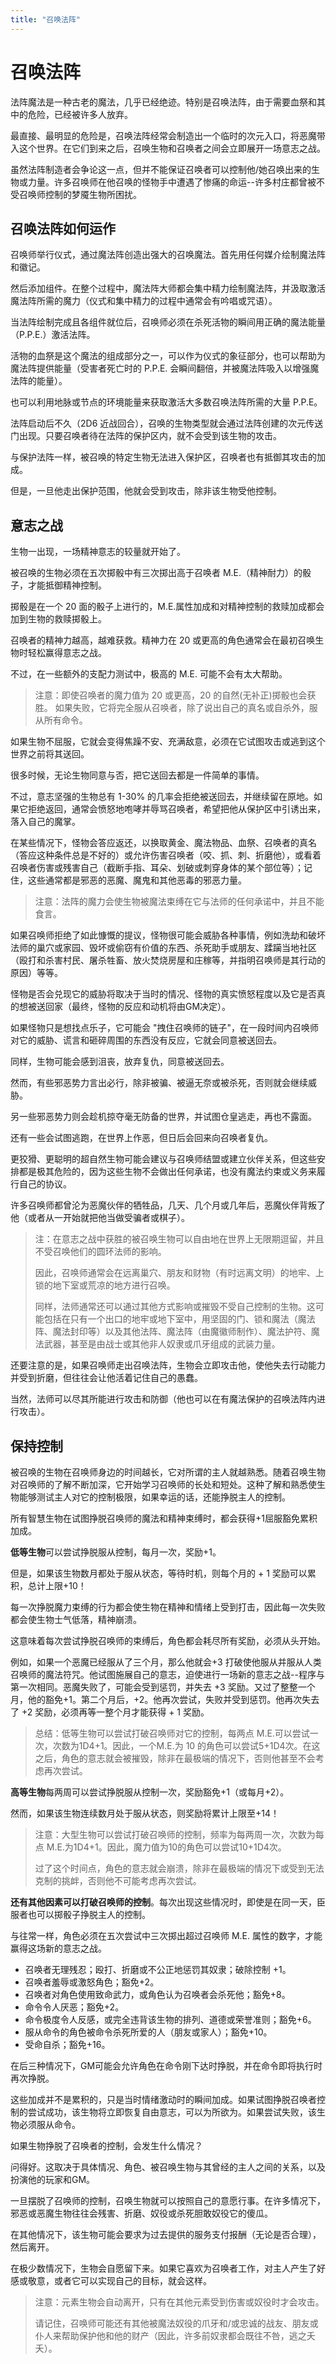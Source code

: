 ```yaml
---
title: "召唤法阵"
---
```

# 召唤法阵

法阵魔法是一种古老的魔法，几乎已经绝迹。特别是召唤法阵，由于需要血祭和其中的危险，已经被许多人放弃。

最直接、最明显的危险是，召唤法阵经常会制造出一个临时的次元入口，将恶魔带入这个世界。在它们到来之后，召唤生物和召唤者之间会立即展开一场意志之战。

虽然法阵制造者会争论这一点，但并不能保证召唤者可以控制他/她召唤出来的生物或力量。许多召唤师在他召唤的怪物手中遭遇了惨痛的命运--许多村庄都曾被不受召唤师控制的梦魇生物所困扰。

## 召唤法阵如何运作

召唤师举行仪式，通过魔法阵创造出强大的召唤魔法。首先用任何媒介绘制魔法阵和徽记。

然后添加组件。在整个过程中，魔法阵大师都会集中精力绘制魔法阵，并汲取激活魔法阵所需的魔力（仪式和集中精力的过程中通常会有吟唱或咒语）。

当法阵绘制完成且各组件就位后，召唤师必须在杀死活物的瞬间用正确的魔法能量（P.P.E.）激活法阵。

活物的血祭是这个魔法的组成部分之一，可以作为仪式的象征部分，也可以帮助为魔法阵提供能量（受害者死亡时的 P.P.E. 会瞬间翻倍，并被魔法阵吸入以增强魔法阵的能量）。

也可以利用地脉或节点的环境能量来获取激活大多数召唤法阵所需的大量 P.P.E。

法阵启动后不久（2D6 近战回合），召唤的生物类型就会通过法阵创建的次元传送门出现。只要召唤者待在法阵的保护区内，就不会受到该生物的攻击。

与保护法阵一样，被召唤的特定生物无法进入保护区，召唤者也有抵御其攻击的加成。

但是，一旦他走出保护范围，他就会受到攻击，除非该生物受他控制。

## 意志之战

生物一出现，一场精神意志的较量就开始了。

被召唤的生物必须在五次掷骰中有三次掷出高于召唤者 M.E.（精神耐力）的骰子，才能抵御精神控制。

掷骰是在一个 20 面的骰子上进行的，M.E.属性加成和对精神控制的救赎加成都会加到生物的救赎掷骰上。

召唤者的精神力越高，越难获救。精神力在 20 或更高的角色通常会在最初召唤生物时轻松赢得意志之战。

不过，在一些额外的支配力测试中，极高的 M.E. 可能不会有太大帮助。

> 注意：即使召唤者的魔力值为 20 或更高，20 的自然(无补正)掷骰也会获胜。
> 如果失败，它将完全服从召唤者，除了说出自己的真名或自杀外，服从所有命令。

如果生物不屈服，它就会变得焦躁不安、充满敌意，必须在它试图攻击或逃到这个世界之前将其送回。

很多时候，无论生物同意与否，把它送回去都是一件简单的事情。

不过，意志坚强的生物总有 1-30% 的几率会拒绝被送回去，并继续留在原地。如果它拒绝返回，通常会愤怒地咆哮并辱骂召唤者，希望把他从保护区中引诱出来，落入自己的魔掌。

在某些情况下，怪物会答应返还，以换取黄金、魔法物品、血祭、召唤者的真名（答应这种条件总是不好的）或允许伤害召唤者（咬、抓、刺、折磨他），或看着召唤者伤害或残害自己（截断手指、耳朵、划破或刺穿身体的某个部位等）；记住，这些通常都是邪恶的恶魔、魔鬼和其他恶毒的邪恶力量。

> 注意：法阵的魔力会使生物被魔法束缚在它与法师的任何承诺中，并且不能食言。

如果召唤师拒绝了如此慷慨的提议，怪物很可能会威胁各种事情，例如洗劫和破坏法师的巢穴或家园、毁坏或偷窃有价值的东西、杀死助手或朋友、蹂躏当地社区（殴打和杀害村民、屠杀牲畜、放火焚烧房屋和庄稼等，并指明召唤师是其行动的原因）等等。

怪物是否会兑现它的威胁将取决于当时的情况、怪物的真实愤怒程度以及它是否真的想被送回家（最终，怪物的反应和动机将由GM决定）。

如果怪物只是想找点乐子，它可能会 "拽住召唤师的链子"，在一段时间内召唤师对它的威胁、谎言和砸碎周围的东西没有反应，它就会同意被送回去。

同样，生物可能会感到沮丧，放弃复仇，同意被送回去。

然而，有些邪恶势力言出必行，除非被骗、被逼无奈或被杀死，否则就会继续威胁。

另一些邪恶势力则会趁机掠夺毫无防备的世界，并试图仓皇逃走，再也不露面。

还有一些会试图逃跑，在世界上作恶，但日后会回来向召唤者复仇。

更狡猾、更聪明的超自然生物可能会建议与召唤师结盟或建立伙伴关系，但这些安排都是极其危险的，因为这些生物不会做出任何承诺，也没有魔法约束或义务来履行自己的协议。

许多召唤师都曾沦为恶魔伙伴的牺牲品，几天、几个月或几年后，恶魔伙伴背叛了他（或者从一开始就把他当做受骗者或棋子）。

> 注：在意志之战中获胜的被召唤生物可以自由地在世界上无限期逗留，并且不受召唤他们的圆环法师的影响。
>
> 因此，召唤师通常会在远离巢穴、朋友和财物（有时远离文明）的地牢、上锁的地下室或荒凉的地方进行召唤。
> 
> 同样，法师通常还可以通过其他方式影响或摧毁不受自己控制的生物。这可能包括在只有一个出口的地牢或地下室中，用坚固的门、锁和魔法（魔法阵、魔法封印等）以及其他法阵、魔法阵（由魔徽师制作）、魔法护符、魔法武器，甚至是由战士或其他非人奴隶或爪牙组成的武装力量。

还要注意的是，如果召唤师走出召唤法阵，生物会立即攻击他，使他失去行动能力并受到折磨，但往往会让他活着记住自己的愚蠢。

当然，法师可以尽其所能进行攻击和防御（他也可以在有魔法保护的召唤法阵内进行攻击）。

## 保持控制

被召唤的生物在召唤师身边的时间越长，它对所谓的主人就越熟悉。随着召唤生物对召唤师的了解不断加深，它开始学习召唤师的长处和短处。这种了解和熟悉使生物能够测试主人对它的控制极限，如果幸运的话，还能挣脱主人的控制。

所有智慧生物在试图挣脱召唤师的魔法和精神束缚时，都会获得+1屈服豁免累积加成。

**低等生物**可以尝试挣脱服从控制，每月一次，奖励+1。

但是，如果该生物数月都处于服从状态，等待时机，则每个月的 + 1 奖励可以累积，总计上限+10！

每一次挣脱魔力束缚的行为都会使生物在精神和情绪上受到打击，因此每一次失败都会使生物士气低落，精神崩溃。

这意味着每次尝试挣脱召唤师的束缚后，角色都会耗尽所有奖励，必须从头开始。

例如，如果一个恶魔已经服从了三个月，那么他就会+3 打破使他服从并服从人类召唤师的魔法符咒。他试图施展自己的意志，迫使进行一场新的意志之战--程序与第一次相同。恶魔失败了，可能会受到惩罚，并失去 +3 奖励。又过了整整一个月，他的豁免+1。第二个月后，+2。他再次尝试，失败并受到惩罚。他再次失去了 +2 奖励，必须再等一整个月才能获得 + 1 奖励。

> 总结：低等生物可以尝试打破召唤师对它的控制，每两点 M.E.可以尝试一次，次数为1D4+1。因此，一个M.E.为 10 的角色可以尝试5+1D4次。在这之后，角色的意志就会被摧毁，除非在最极端的情况下，否则他甚至不会考虑再次尝试。

**高等生物**每两周可以尝试挣脱服从控制一次，奖励豁免+1（或每月+2）。

然而，如果该生物连续数月处于服从状态，则奖励将累计上限至+14！

> 注意：大型生物可以尝试打破召唤师的控制，频率为每两周一次，次数为每点 M.E.为1D4+1。因此，魔力值为10的角色可以尝试10+1D4次。
> 
> 过了这个时间点，角色的意志就会崩溃，除非在最极端的情况下或受到无法克制的挑衅，否则他不可能考虑再次尝试。

**还有其他因素可以打破召唤师的控制**。每次出现这些情况时，即使是在同一天，臣服者也可以掷骰子挣脱主人的控制。

与往常一样，角色必须在五次尝试中三次掷出超过召唤师 M.E. 属性的数字，才能赢得这场新的意志之战。

- 召唤者无理残忍；殴打、折磨或不公正地惩罚其奴隶；破除控制 +1。
- 召唤者羞辱或激怒角色；豁免+2。
- 召唤者对角色使用致命武力，或角色认为召唤者会杀死他；豁免+8。
- 命令令人厌恶；豁免+2。
- 命令极度令人反感，或完全违背该生物的排列、道德或荣誉准则；豁免+6。
- 服从命令的角色被命令杀死所爱的人（朋友或家人）；豁免+10。
- 受命自杀；豁免+16。

在后三种情况下，GM可能会允许角色在命令刚下达时挣脱，并在命令即将执行时再次挣脱。

这些加成并不是累积的，只是当时情绪激动时的瞬间加成。如果试图挣脱召唤者控制的尝试成功，该生物将立即恢复自由意志，可以为所欲为。如果尝试失败，该生物必须服从命令。

如果生物挣脱了召唤者的控制，会发生什么情况？

问得好。这取决于具体情况、角色、被召唤生物与其曾经的主人之间的关系，以及扮演他的玩家和GM。

一旦摆脱了召唤师的控制，召唤生物就可以按照自己的意愿行事。在许多情况下，邪恶或恶魔生物往往会残害、折磨、奴役或杀死胆敢奴役它的傻瓜。

在其他情况下，该生物可能会要求为过去提供的服务支付报酬（无论是否合理），然后离开。

在极少数情况下，生物会自愿留下来。如果它喜欢为召唤者工作，对主人产生了好感或敬意，或者它可以实现自己的目标，就会这样。

> 注意：元素生物会自动离开，只有在其他元素受到伤害或奴役时才会攻击。
> 
> 请记住，召唤师可能还有其他被魔法奴役的爪牙和/或忠诚的战友、朋友或仆人来帮助保护他和他的财产（因此，许多前奴隶都会既往不咎，逃之夭夭）。
